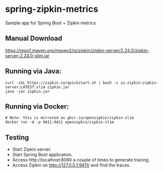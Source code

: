 # spring-zipkin-metrics
Sample app for Spring Boot + Zipkin metrics

## Manual Download
https://repo1.maven.org/maven2/io/zipkin/zipkin-server/2.24.0/zipkin-server-2.24.0-slim.jar

## Running via Java:

```
curl -sSL https://zipkin.io/quickstart.sh | bash -s io.zipkin:zipkin-server:LATEST:slim zipkin.jar
java -jar zipkin.jar
```

## Running via Docker:

```
# Note: this is mirrored as ghcr.io/openzipkin/zipkin-slim
docker run -d -p 9411:9411 openzipkin/zipkin-slim
```

## Testing

* Start Zipkin server.
* Start Spring Boot application.
* Access http://localhost:8080 a couple of times to generate tracing.
* Access Zipkin on http://127.0.0.1:9411/ and find the traces.
